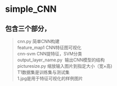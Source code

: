# simple_CNN
## 包含三个部分，
>cnn.py  简单CNN构建  
feature_map1  CNN特征图可视化  
cnn-svm  CNN提特征，SVM分类  
output_layer_name.py  输出CNN模型的结构  
picturesize.py 缩放输入图片到指定大小（宽×高)    
T1数据集是训练集与测试集  
1.jpg是用于特征可视化的样例图片
